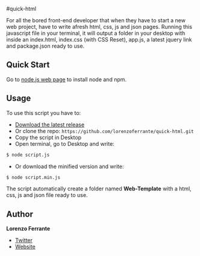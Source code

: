 #quick-html

For all the bored front-end developer that when they have to start a new web project, have to write afresh html, css, js and json pages. Running this javascript file in your terminal, it will output a folder in your desktop with inside an index.html, index.css (with CSS Reset), app.js, a latest jquery link and package.json ready to use.

## Quick Start

Go to [node.js web page](http://nodejs.org/) to install node and npm.

## Usage

To use this script you have to:

* [Download the latest release](https://github.com/lorenzoferrante/quick-html/archive/master.zip)
* Or clone the repo: `https://github.com/lorenzoferrante/quick-html.git`
* Copy the script in Desktop
* Open terminal, go to Desktop and write:

```bash
$ node script.js
```

* Or download the minified version and write:

```bash
$ node script.min.js
```

The script automatically create a folder named **Web-Template** with a html, css, js and json file ready to use. 

## Author

**Lorenzo Ferrante**

+ [Twitter](http://twitter.com/ferrantelorenzo)
+ [Website](http://lorenzoferrante.tumblr.com/me)
